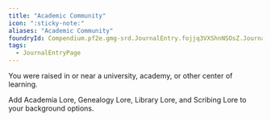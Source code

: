 ```yaml
---
title: "Academic Community"
icon: ":sticky-note:"
aliases: "Academic Community"
foundryId: Compendium.pf2e.gmg-srd.JournalEntry.fojjq3VXShnNSOsZ.JournalEntryPage.Lv4O5G47tcKxsHkr
tags:
  - JournalEntryPage
---
```

You were raised in or near a university, academy, or other center of learning.

Add Academia Lore, Genealogy Lore, Library Lore, and Scribing Lore to your background options.